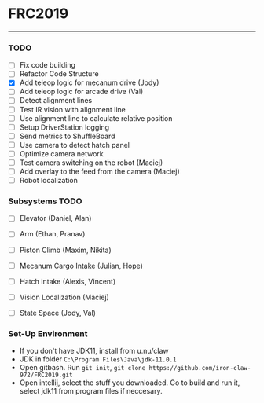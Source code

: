 # FRC2019
___
### TODO
- [ ] Fix code building
- [ ] Refactor Code Structure
- [x] Add teleop logic for mecanum drive (Jody)
- [ ] Add teleop logic for arcade drive (Val)
- [ ] Detect alignment lines
- [ ] Test IR vision with alignment line
- [ ] Use alignment line to calculate relative position
- [ ] Setup DriverStation logging
- [ ] Send metrics to ShuffleBoard
- [ ] Use camera to detect hatch panel
- [ ] Optimize camera network
- [ ] Test camera switching on the robot (Maciej)
- [ ] Add overlay to the feed from the camera (Maciej)
- [ ] Robot localization

### Subsystems TODO
- [ ] Elevator (Daniel, Alan)
- [ ] Arm (Ethan, Pranav)
- [ ] Piston Climb (Maxim, Nikita)
- [ ] Mecanum Cargo Intake (Julian, Hope)
- [ ] Hatch Intake (Alexis, Vincent)
- [ ] Vision Localization (Maciej)
- [ ] State Space (Jody, Val)


### Set-Up Environment
- If you don't have JDK11, install from u.nu/claw
- JDK in folder `C:\Program Files\Java\jdk-11.0.1`
- Open gitbash. Run `git init`, `git clone https://github.com/iron-claw-972/FRC2019.git`
- Open intellij, select the stuff you downloaded. Go to build and run it, select jdk11 from program files if neccesary.

